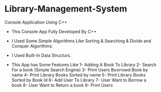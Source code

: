 # Library-Management-System
Console Application Using C++
* This Console App Fully Developed By C++ 
* I Used Some Simple Algorithms Like Sorting & Searching & Divide and Conquer Algorithms.
* I Used Built-In Data Structurs.

* This App has Some Features Like 
 1- Adding A Book To Library
 2- Search For a book (Simple Search Engine)
 3- Print Users Boorrowd Book by name 
 4- Print Library Books Sorted by name 
 5- Print Library Books Sorted by Book Id 
 6- Add User To Library
 7- User Want to Borrow a book
 8- User Want to Return a book
 9- Print Users
